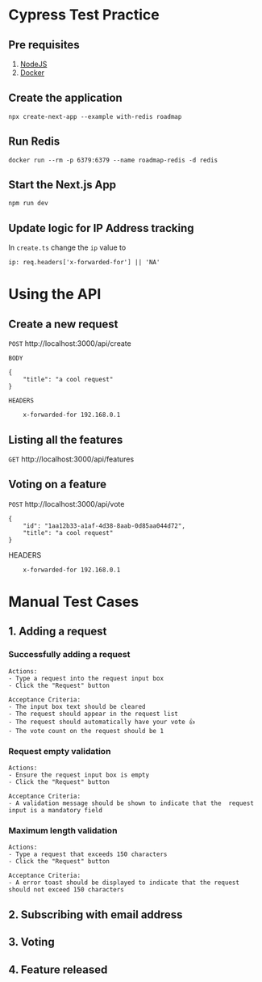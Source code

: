 # Cypress Test Practice

## Pre requisites

1. [NodeJS](https://nodejs.org)
2. [Docker](https://www.docker.com/)

## Create the application

```
npx create-next-app --example with-redis roadmap
```

## Run Redis

```
docker run --rm -p 6379:6379 --name roadmap-redis -d redis
```

## Start the Next.js App

```
npm run dev
```

## Update logic for IP Address tracking

In `create.ts` change the `ip` value to

```
ip: req.headers['x-forwarded-for'] || 'NA'
```

# Using the API

## Create a new request

`POST`
http://localhost:3000/api/create

`BODY`

```
{
    "title": "a cool request"
}
```

`HEADERS`

```
    x-forwarded-for 192.168.0.1
```

## Listing all the features

`GET`
http://localhost:3000/api/features

## Voting on a feature

`POST`
http://localhost:3000/api/vote

```
{
    "id": "1aa12b33-a1af-4d38-8aab-0d85aa044d72",
    "title": "a cool request"
}
```

HEADERS

```
    x-forwarded-for 192.168.0.1
```

# Manual Test Cases

## 1. Adding a request

### Successfully adding a request

```
Actions:
- Type a request into the request input box
- Click the "Request" button

Acceptance Criteria:
- The input box text should be cleared
- The request should appear in the request list
- The request should automatically have your vote 👍
- The vote count on the request should be 1
```

### Request empty validation

```
Actions:
- Ensure the request input box is empty
- Click the "Request" button

Acceptance Criteria:
- A validation message should be shown to indicate that the  request input is a mandatory field
```

### Maximum length validation

```
Actions:
- Type a request that exceeds 150 characters
- Click the "Request" button

Acceptance Criteria:
- A error toast should be displayed to indicate that the request should not exceed 150 characters
```

## 2. Subscribing with email address

## 3. Voting

## 4. Feature released
